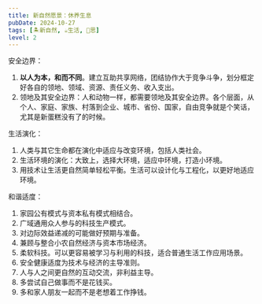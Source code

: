 ```yaml
---
title: 新自然愿景：休养生息
pubDate: 2024-10-27
tags: [🏝️新自然, ☕️生活, 🤔思]
level: 2
---
```


安全边界：
1. **以人为本，和而不同**。建立互助共享网络，团结协作大于竞争斗争，划分框定好各自的领地、领域、资源、责任义务、收入支出。
2. 领地及其安全边界：人和动物一样，都需要领地及其安全边界。各个层面，从个人、家庭、家族、村落到企业、城市、省份、国家，自由竞争就是个笑话，尤其是新蛋糕没有了的时候。

生活演化：
1. 人类与其它生命都在演化中适应与改变环境，包括人类社会。
2. 生活环境的演化：大致上，选择大环境，适应中环境，打造小环境。
3. 用技术让生活更自然简单轻松平衡。生活可以设计化与工程化，以更好地适应环境。

和谐适度：
1. 家园公有模式与资本私有模式相结合。
2. 广域通用众人参与的科技生产模式。
3. 对边际效益递减的可能做好预期与准备。
4. 兼顾与整合小农自然经济与资本市场经济。
5. 柔软科技。可以更容易被学习与利用的科技，适合普通生活工作应用场景。
6. 安全健康适度为技术与经济的主导准则。
7. 人与人之间更自然的互动交流，非利益主导。
8. 多尝试自己做事而不是花钱买。
9. 多和家人朋友一起而不是老想着工作挣钱。
